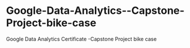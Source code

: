 # Google-Data-Analytics--Capstone-Project-bike-case
Google Data Analytics Certificate -Capstone Project bike case
